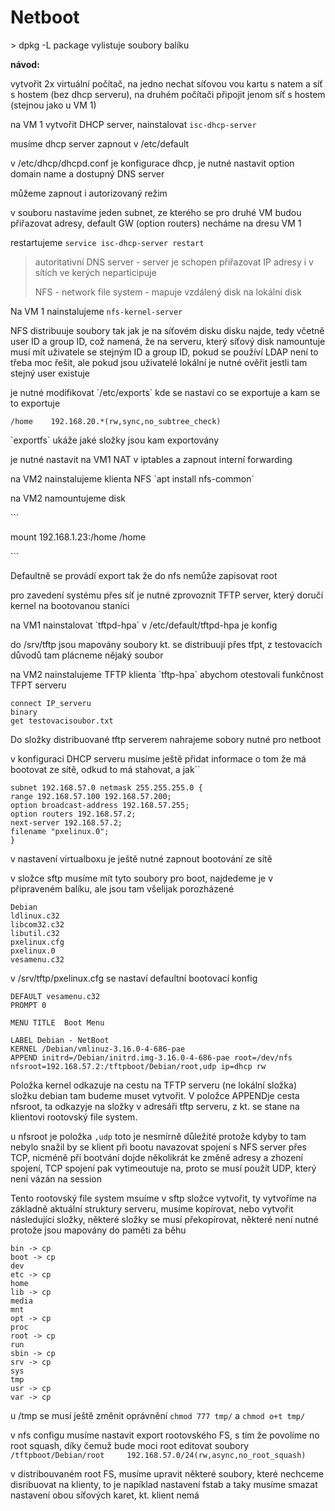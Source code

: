 # Netboot

&gt; dpkg -L package vylistuje soubory balíku

**návod:**

vytvořit 2x virtuální počítač, na jedno nechat síťovou vou kartu s natem a síť s hostem \(bez dhcp serveru\), na druhém počítači připojit jenom síť s hostem \(stejnou jako u VM 1\)

na VM 1 vytvořit DHCP server, nainstalovat `isc-dhcp-server`

musíme dhcp server zapnout v /etc/default

v /etc/dhcp/dhcpd.conf je konfigurace dhcp, je nutné nastavit option domain name a dostupný DNS server

můžeme zapnout i autorizovaný režim

v souboru nastavíme jeden subnet, ze kterého se pro druhé VM budou přiřazovat adresy, default GW \(option routers\) necháme na dresu  VM 1

restartujeme `service isc-dhcp-server restart`

> autoritativní DNS server - server je schopen přiřazovat IP adresy i v sítích ve kerých neparticipuje
>
> NFS - network file system - mapuje vzdálený disk na lokální disk

Na VM 1 nainstalujeme `nfs-kernel-server`

NFS distribuuje soubory tak jak je na síťovém disku disku najde, tedy včetně user ID a group ID, což namená, že na serveru, který síťový disk namountuje musí mít uživatele se stejným ID a group ID, pokud se používí LDAP není to třeba moc řešit, ale pokud jsou uživatelé lokální je nutné ověřit  jestli tam stejný user existuje

je nutné modifikovat \`/etc/exports\` kde se nastaví co se exportuje a kam se to exportuje

```
/home    192.168.20.*(rw,sync,no_subtree_check)
```

\`exportfs\` ukáže jaké složky jsou kam exportovány

je nutné nastavit na VM1 NAT v iptables a zapnout interní forwarding

na VM2 nainstalujeme klienta NFS \`apt install nfs-common\`

na VM2 namountujeme disk

\`\`\`

mount 192.168.1.23:/home /home

\`\`\`

Defaultně se provádí export tak že do nfs nemůže zapisovat root

pro zavedení systému přes síť je nutné zprovoznit TFTP server, který doručí kernel na bootovanou stanici

na VM1 nainstalovat \`tftpd-hpa\` v /etc/default/tftpd-hpa je konfig

do /srv/tftp jsou mapovány soubory kt. se distribuují přes tfpt, z testovacích důvodů tam plácneme nějaký soubor

na VM2 nainstalujeme TFTP klienta \`tftp-hpa\` abychom otestovali funkčnost TFPT serveru

```
connect IP_serveru
binary
get testovacisoubor.txt
```

Do složky distribuované tftp serverem nahrajeme sobory nutné pro netboot

v konfiguraci DHCP serveru musíme ještě přidat informace o tom že má bootovat ze sítě, odkud to má stahovat, a jak\`\`

```
subnet 192.168.57.0 netmask 255.255.255.0 {
range 192.168.57.100 192.168.57.200;
option broadcast-address 192.168.57.255;
option routers 192.168.57.2;
next-server 192.168.57.2;
filename "pxelinux.0";
}
```

v nastavení virtualboxu je ještě nutné zapnout bootování ze sítě

v složce sftp musíme mít tyto soubory pro boot, najdedeme je v připraveném balíku, ale jsou tam všelijak porozházené

```
Debian
ldlinux.c32
libcom32.c32
libutil.c32
pxelinux.cfg
pxelinux.0
vesamenu.c32
```

v /srv/tftp/pxelinux.cfg se nastaví defaultní bootovací konfig

```
DEFAULT vesamenu.c32
PROMPT 0

MENU TITLE  Boot Menu

LABEL Debian - NetBoot
KERNEL /Debian/vmlinuz-3.16.0-4-686-pae
APPEND initrd=/Debian/initrd.img-3.16.0-4-686-pae root=/dev/nfs nfsroot=192.168.57.2:/tftpboot/Debian/root,udp ip=dhcp rw
```

Položka kernel odkazuje na cestu na TFTP serveru \(ne lokální složka\) složku debian tam budeme muset vytvořit. V položce APPENDje cesta nfsroot, ta odkazyje na složky v adresáři tftp serveru, z kt. se stane na klientovi rootovský file system.

u nfsroot je položka `,udp` toto je nesmírně důležité protože kdyby to tam nebylo snažil by se klient při bootu navazovat spojení s NFS server přes TCP, nicméně při bootvání dojde několikrát ke změně adresy a zhození spojení, TCP spojení pak vytimeoutuje na, proto se musí použít UDP, který není vázán na session

Tento rootovský file system msuíme v sftp složce vytvořit, ty vytvoříme na základně aktuální struktury serveru, musíme kopírovat, nebo vytvořit následující složky, některé složky se musí překopírovat, některé není nutné protože jsou mapovány do paměti za běhu

```
bin -> cp
boot -> cp
dev
etc -> cp
home
lib -> cp
media
mnt
opt -> cp
proc
root -> cp
run
sbin -> cp
srv -> cp
sys
tmp
usr -> cp
var -> cp
```

u /tmp se musí ještě změnit oprávnění `chmod 777 tmp/` a `chmod o+t tmp/`

v nfs configu musíme nastavit export rootovského FS, s tím že povolíme no root squash, díky čemuž bude moci root editovat soubory `/tftpboot/Debian/root     192.168.57.0/24(rw,async,no_root_squash)`

v distribouvaném root FS, musíme upravit některé soubory, které nechceme disribuovat na klienty, to je napíklad nastavení fstab a taky musíme smazat nastavení obou síťových karet, kt. klient nemá

